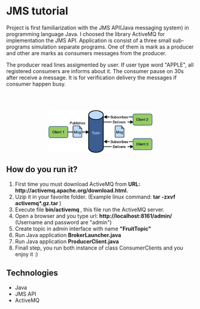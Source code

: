 <h1>JMS tutorial</h1>
<div>
Project is first familiarization with the JMS API(Java messaging system) in programming language Java.
I choosed the library ActiveMQ for implementation the JMS API. Application is consist of a three small sub-programs
simulation separate programs. One of them is mark as a producer and other are marks as consumers messages from  the producer.

The producer read lines assigmented by user. If user type word "APPLE", all registered consumers are informs about it.
The consumer pause on 30s after receive  a message. It is for verification delivery the messages if consumer happen busy.
</div>
<br>
<br>

<p align='center'><img src='jms_example.png' width='55%' title='Picture show how work the JMS API.'> </p>

<h2>How do you run it? </h2>
<ol>
    <li>First time you must download ActiveMQ from <b> URL: http://activemq.apache.org/download.html. </b></li>
    <li>Uzip it in your favorite folder. (Example linux command: <b> tar -zxvf activemq*.gz.tar </b>) </li>
    <li>Execute file <b> bin/activemq </b> , this file run the ActiveMQ server. </li>
    <li>Open a browser and you type url: <b> http://localhost:8161/admin/ </b> (Username and password are "admin") </li>
    <li>Create topic in admin interface with name <b>"FruitTopic"</b> </li>
    <li>Run Java application <b>BrokerLauncher.java</b></li>
    <li>Run Java application <b>ProducerClient.java</b> </li>
    <li>Finall step, you run both instance of class ConsumerClients and you enjoy it :) </li>
</ol>

<h2>Technologies</h2>
<ul>
    <li>Java</li>
    <li>JMS API</li>
    <li>ActiveMQ</li>
</ul>

